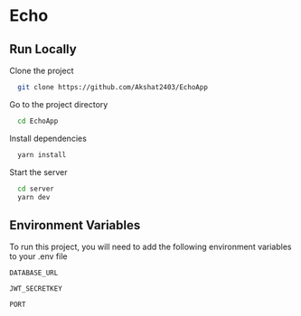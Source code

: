 
# Echo



## Run Locally

Clone the project

```bash
  git clone https://github.com/Akshat2403/EchoApp
```

Go to the project directory

```bash
  cd EchoApp
```

Install dependencies

```bash
  yarn install
```

Start the server

```bash
  cd server
  yarn dev
```


## Environment Variables

To run this project, you will need to add the following environment variables to your .env file

`DATABASE_URL`

`JWT_SECRETKEY`

`PORT`

